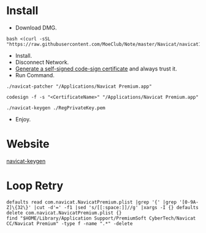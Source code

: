 # Install
- Download DMG.
```
bash <(curl -sSL "https://raw.githubusercontent.com/MoeClub/Note/master/Navicat/navicat121_premium_cs.dmg/download.sh")
```
- Install.
- Disconnect Network.
- [Generate a self-signed code-sign certificate](https://support.apple.com/zh-cn/guide/keychain-access/kyca8916/mac) and always trust it.
- Run Command.
```
./navicat-patcher "/Applications/Navicat Premium.app"

codesign -f -s "<CertificateName>" "/Applications/Navicat Premium.app"

./navicat-keygen ./RegPrivateKey.pem
```
- Enjoy.

# Website
[navicat-keygen](https://notabug.org/doublesine/navicat-keygen)

# Loop Retry
```
defaults read com.navicat.NavicatPremium.plist |grep '{' |grep '[0-9A-Z]\{32\}' |cut -d'=' -f1 |sed 's/[[:space:]]//g' |xargs -I {} defaults delete com.navicat.NavicatPremium.plist {}
find "$HOME/Library/Application Support/PremiumSoft CyberTech/Navicat CC/Navicat Premium" -type f -name ".*" -delete

```
